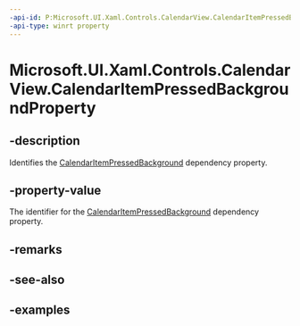 ```yaml
---
-api-id: P:Microsoft.UI.Xaml.Controls.CalendarView.CalendarItemPressedBackgroundProperty
-api-type: winrt property
---
```


# Microsoft.UI.Xaml.Controls.CalendarView.CalendarItemPressedBackgroundProperty

<!--
public static Microsoft.UI.Xaml.DependencyProperty CalendarItemPressedBackgroundProperty { get; }
-->


## -description

Identifies the [CalendarItemPressedBackground](calendarview_calendaritempressedbackground.md) dependency property.

## -property-value

The identifier for the [CalendarItemPressedBackground](calendarview_calendaritempressedbackground.md) dependency property.

## -remarks

## -see-also

## -examples


